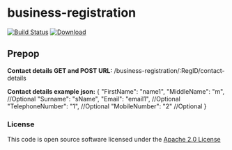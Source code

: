 # business-registration

[![Build Status](https://travis-ci.org/hmrc/business-registration.svg)](https://travis-ci.org/hmrc/business-registration) [ ![Download](https://api.bintray.com/packages/hmrc/releases/business-registration/images/download.svg) ](https://bintray.com/hmrc/releases/business-registration/_latestVersion)

Prepop
-
<b>Contact details GET and POST URL:</b> /business-registration/:RegID/contact-details

<b>Contact details example json:</b>
{
  "FirstName": "name1",
  "MiddleName": "m", //Optional
  "Surname": "sName",
  "Email": "email1", //Optional
  "TelephoneNumber": "1", //Optional
  "MobileNumber": "2" //Optional
}

### License

This code is open source software licensed under the [Apache 2.0 License]("http://www.apache.org/licenses/LICENSE-2.0.html")